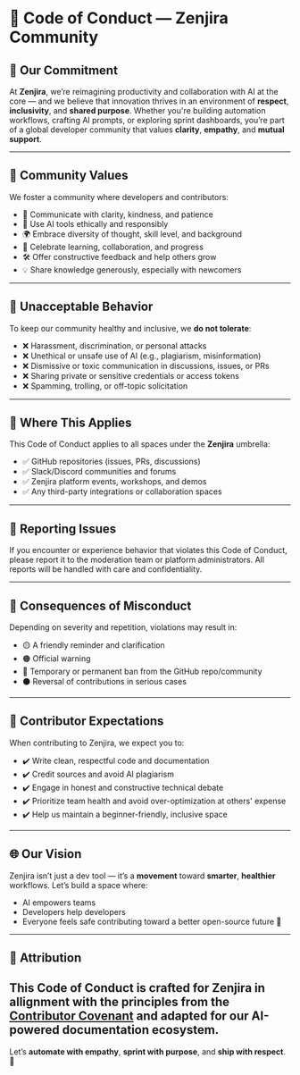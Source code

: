 # 📜 Code of Conduct — Zenjira Community

## 🌟 Our Commitment

At **Zenjira**, we’re reimagining productivity and collaboration with AI at the core — and we believe that innovation thrives in an environment of **respect**, **inclusivity**, and **shared purpose**. Whether you're building automation workflows, crafting AI prompts, or exploring sprint dashboards, you’re part of a global developer community that values **clarity**, **empathy**, and **mutual support**.

---

## 🤝 Community Values

We foster a community where developers and contributors:

- 💬 Communicate with clarity, kindness, and patience  
- 🧠 Use AI tools ethically and responsibly  
- 🌍 Embrace diversity of thought, skill level, and background  
- 🚀 Celebrate learning, collaboration, and progress  
- 🛠️ Offer constructive feedback and help others grow  
- 💡 Share knowledge generously, especially with newcomers  

---

## 🚫 Unacceptable Behavior

To keep our community healthy and inclusive, we **do not tolerate**:

- ❌ Harassment, discrimination, or personal attacks  
- ❌ Unethical or unsafe use of AI (e.g., plagiarism, misinformation)  
- ❌ Dismissive or toxic communication in discussions, issues, or PRs  
- ❌ Sharing private or sensitive credentials or access tokens  
- ❌ Spamming, trolling, or off-topic solicitation  

---

## 🧭 Where This Applies

This Code of Conduct applies to all spaces under the **Zenjira** umbrella:

- ✅ GitHub repositories (issues, PRs, discussions)  
- ✅ Slack/Discord communities and forums  
- ✅ Zenjira platform events, workshops, and demos  
- ✅ Any third-party integrations or collaboration spaces  

---

## 🛑 Reporting Issues

If you encounter or experience behavior that violates this Code of Conduct, please report it to the moderation team or platform administrators. All reports will be handled with care and confidentiality.

---

## 🧩 Consequences of Misconduct

Depending on severity and repetition, violations may result in:

- 🟡 A friendly reminder and clarification  
- 🟠 Official warning  
- 🔴 Temporary or permanent ban from the GitHub repo/community  
- ⚫ Reversal of contributions in serious cases  

---

## 🎯 Contributor Expectations

When contributing to Zenjira, we expect you to:

- ✔️ Write clean, respectful code and documentation  
- ✔️ Credit sources and avoid AI plagiarism  
- ✔️ Engage in honest and constructive technical debate  
- ✔️ Prioritize team health and avoid over-optimization at others' expense  
- ✔️ Help us maintain a beginner-friendly, inclusive space  

---

## 🌐 Our Vision

Zenjira isn’t just a dev tool — it’s a **movement** toward **smarter**, **healthier** workflows. Let’s build a space where:

- AI empowers teams  
- Developers help developers  
- Everyone feels safe contributing toward a better open-source future 🌱

---

## 📄 Attribution

This Code of Conduct is crafted for Zenjira in allignment with the principles from the [Contributor Covenant](https://www.contributor-covenant.org/version/2/1/code_of_conduct/) and adapted for our AI-powered documentation ecosystem.
---

Let’s **automate with empathy**, **sprint with purpose**, and **ship with respect**. 🚀
